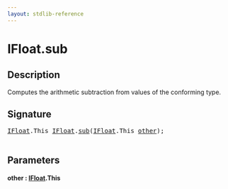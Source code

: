 ```yaml
---
layout: stdlib-reference
---
```


# IFloat\.sub

## Description

Computes the arithmetic subtraction from values of the conforming type.




## Signature 

<pre>
<a href="../index.md" class="code_type">IFloat</a>.<span class="code_keyword">This</span> <a href="../index.md" class="code_type">IFloat</a>.<a href=".">sub</a>(<a href="../index.md" class="code_type">IFloat</a>.<span class="code_keyword">This</span> <a href=".#decl-other" class="code_param">other</a>);

</pre>

## Parameters

####  <a id="decl-other"></a>other  : [IFloat](../index.md)\.This

